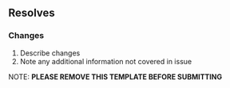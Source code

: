 
## Resolves #

### Changes

1. Describe changes
2. Note any additional information not covered in issue

NOTE: **PLEASE REMOVE THIS TEMPLATE BEFORE SUBMITTING**
